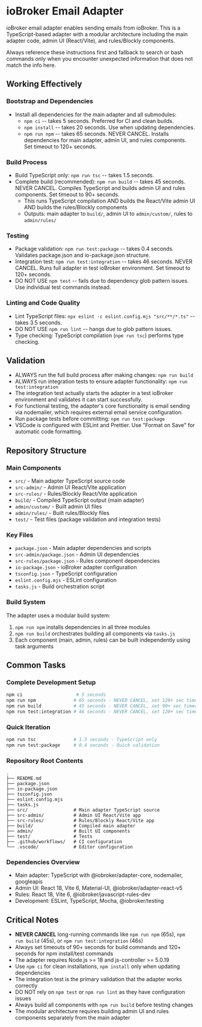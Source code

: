 # ioBroker Email Adapter

ioBroker email adapter enables sending emails from ioBroker. This is a TypeScript-based adapter with a modular architecture including the main adapter code, admin UI (React/Vite), and rules/Blockly components.

Always reference these instructions first and fallback to search or bash commands only when you encounter unexpected information that does not match the info here.

## Working Effectively

### Bootstrap and Dependencies
- Install all dependencies for the main adapter and all submodules:
  - `npm ci` -- takes 5 seconds. Preferred for CI and clean builds. 
  - `npm install` -- takes 20 seconds. Use when updating dependencies.
  - `npm run npm` -- takes 65 seconds. NEVER CANCEL. Installs dependencies for main adapter, admin UI, and rules components. Set timeout to 120+ seconds.

### Build Process
- Build TypeScript only: `npm run tsc` -- takes 1.5 seconds.
- Complete build (recommended): `npm run build` -- takes 45 seconds. NEVER CANCEL. Compiles TypeScript and builds admin UI and rules components. Set timeout to 90+ seconds.
  - This runs TypeScript compilation AND builds the React/Vite admin UI AND builds the rules/Blockly components
  - Outputs: main adapter to `build/`, admin UI to `admin/custom/`, rules to `admin/rules/`

### Testing
- Package validation: `npm run test:package` -- takes 0.4 seconds. Validates package.json and io-package.json structure.
- Integration test: `npm run test:integration` -- takes 46 seconds. NEVER CANCEL. Runs full adapter in test ioBroker environment. Set timeout to 120+ seconds.
- DO NOT USE `npm test` -- fails due to dependency glob pattern issues. Use individual test commands instead.

### Linting and Code Quality
- Lint TypeScript files: `npx eslint -c eslint.config.mjs "src/**/*.ts"` -- takes 3.5 seconds.
- DO NOT USE `npm run lint` -- hangs due to glob pattern issues.
- Type checking: TypeScript compilation (`npm run tsc`) performs type checking.

## Validation

- ALWAYS run the full build process after making changes: `npm run build`
- ALWAYS run integration tests to ensure adapter functionality: `npm run test:integration`
- The integration test actually starts the adapter in a test ioBroker environment and validates it can start successfully.
- For functional testing, the adapter's core functionality is email sending via nodemailer, which requires external email service configuration.
- Run package tests before committing: `npm run test:package`
- VSCode is configured with ESLint and Prettier. Use "Format on Save" for automatic code formatting.

## Repository Structure

### Main Components
- `src/` - Main adapter TypeScript source code
- `src-admin/` - Admin UI React/Vite application  
- `src-rules/` - Rules/Blockly React/Vite application
- `build/` - Compiled TypeScript output (main adapter)
- `admin/custom/` - Built admin UI files
- `admin/rules/` - Built rules/Blockly files
- `test/` - Test files (package validation and integration tests)

### Key Files
- `package.json` - Main adapter dependencies and scripts
- `src-admin/package.json` - Admin UI dependencies
- `src-rules/package.json` - Rules component dependencies  
- `io-package.json` - ioBroker adapter configuration
- `tsconfig.json` - TypeScript configuration
- `eslint.config.mjs` - ESLint configuration
- `tasks.js` - Build orchestration script

### Build System
The adapter uses a modular build system:
1. `npm run npm` installs dependencies in all three modules
2. `npm run build` orchestrates building all components via `tasks.js`
3. Each component (main, admin, rules) can be built independently using task arguments

## Common Tasks

### Complete Development Setup
```bash
npm ci                    # 5 seconds
npm run npm              # 65 seconds - NEVER CANCEL, set 120+ sec timeout
npm run build            # 45 seconds - NEVER CANCEL, set 90+ sec timeout  
npm run test:integration # 46 seconds - NEVER CANCEL, set 120+ sec timeout
```

### Quick Iteration
```bash
npm run tsc              # 1.5 seconds - TypeScript only
npm run test:package     # 0.4 seconds - Quick validation
```

### Repository Root Contents
```
.
├── README.md
├── package.json
├── io-package.json
├── tsconfig.json
├── eslint.config.mjs
├── tasks.js
├── src/                 # Main adapter TypeScript source
├── src-admin/           # Admin UI React/Vite app
├── src-rules/           # Rules/Blockly React/Vite app
├── build/               # Compiled main adapter
├── admin/               # Built UI components
├── test/                # Tests
├── .github/workflows/   # CI configuration
└── .vscode/             # Editor configuration
```

### Dependencies Overview
- Main adapter: TypeScript with @iobroker/adapter-core, nodemailer, googleapis
- Admin UI: React 18, Vite 6, Material-UI, @iobroker/adapter-react-v5
- Rules: React 18, Vite 6, @iobroker/javascript-rules-dev
- Development: ESLint, TypeScript, Mocha, @iobroker/testing

## Critical Notes

- **NEVER CANCEL** long-running commands like `npm run npm` (65s), `npm run build` (45s), or `npm run test:integration` (46s)
- Always set timeouts of 90+ seconds for build commands and 120+ seconds for npm install/test commands
- The adapter requires Node.js >= 18 and js-controller >= 5.0.19
- Use `npm ci` for clean installations, `npm install` only when updating dependencies
- The integration test is the primary validation that the adapter works correctly
- DO NOT rely on `npm test` or `npm run lint` as they have configuration issues
- Always build all components with `npm run build` before testing changes
- The modular architecture requires building admin UI and rules components separately from the main adapter
